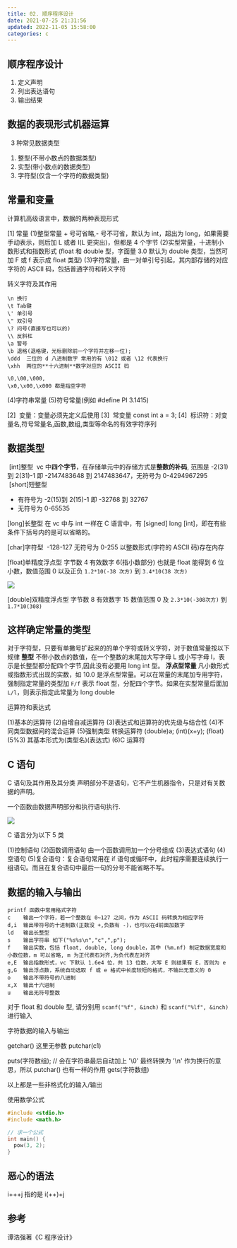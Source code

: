 ```yaml
---
title: 02. 顺序程序设计
date: 2021-07-25 21:31:56
updated: 2022-11-05 15:58:00
categories: c
---
```


## 顺序程序设计

1. 定义声明
1. 列出表达语句
1. 输出结果

## 数据的表现形式机器运算
  
3 种常见数据类型

1. 整型(不带小数点的数据类型)
1. 实型(带小数点的数据类型)
1. 字符型(仅含一个字符的数据类型)

## 常量和变量

计算机高级语言中，数据的两种表现形式

[1] 常量
(1)整型常量 + 号可省略,- 号不可省，默认为 int，超出为 long，如果需要手动表示，则后加 L 或者 l(L 更突出)，但都是 4 个字节
(2)实型常量，十进制小数形式和指数形式 (float 和 double 型，字面量 3.0 默认为 double 类型，当然可加 F 或 f 表示成 float 类型)
(3)字符常量，由一对单引号引起，其内部存储的对应字符的 ASCII 码，包括普通字符和转义字符

转义字符及其作用

```text
\n 换行
\t Tab键
\' 单引号
\" 双引号
\? 问号(直接写也可以的)
\\ 反斜杠
\a 警号
\b 退格(退格键，光标删除前一个字符并左移一位);
\ddd  三位的 d 八进制数字 常用的有 \012 或者 \12 代表换行
\xhh  两位的**十六进制**数字对应的 ASCII 码

\0,\00,\000,
\x0,\x00,\x000 都是指空字符
```

(4)字符串常量
(5)符号常量(例如 #define PI 3.1415)

[2]  变量：变量必须先定义后使用
[3]  常变量 const int a = 3;
[4]  标识符：对变量名,符号常量名,函数,数组,类型等命名的有效字符序列  

## 数据类型  

 [int]整型  vc 中**四个字节**，在存储单元中的存储方式是**整数的补码**, 范围是 -2(31) 到 2(31)-1 即 -2147483648 到 2147483647，无符号为 0-4294967295
 [short]短整型

* 有符号为 -2(15)到 2(15)-1 即 -32768 到 32767
* 无符号为 0-65535

[long]长整型 在 vc 中与 int 一样在 C 语言中，有 [signed] long [int]，即在有些条件下括号内的是可以省略的。

[char]字符型  -128-127 无符号为 0-255 以整数形式(字符的 ASCII 码)存在内存

[float]单精度浮点型 字节数 4 有效数字 6(指小数部分) 也就是 float 能得到 6 位小数，数值范围 0 以及正负 `1.2*10(-38 次方)` 到 `3.4*10(38 次方)`

![](https://upload-images.jianshu.io/upload_images/1662509-cb196b605cbe742f.png?imageMogr2/auto-orient/strip%7CimageView2/2/w/1240)

[double]双精度浮点型 字节数 8 有效数字 15 数值范围 0 及 `2.3*10(-308次方)` 到 `1.7*10(308)`

## 这样确定常量的类型

对于字符型，只要有单撇号扩起来的的单个字符或转义字符，对于数值常量按以下规律
**整型** 不带小数点的数值，在一个整数的末尾加大写字母 L 或小写字母 l，表示是长整型都分配四个字节,因此没有必要用 long int 型。
**浮点型常量** 凡小数形式或指数形式出现的实数，如 10.0 是浮点型常量。可以在常量的末尾加专用字符，强制指定常量的类型加 `F/f` 表示 float 型，分配四个字节。如果在实型常量后面加 `L/l`，则表示指定此常量为 long double

运算符和表达式

(1)基本的运算符
(2)自增自减运算符
(3)表达式和运算符的优先级与结合性
(4)不同类型数据间的混合运算
(5)强制类型 转换运算符
(double)a; 
(int)(x+y);
(float)(5%3)
其基本形式为(类型名)(表达式)
(6)C 运算符

## C 语句

C 语句及其作用及其分类 声明部分不是语句，它不产生机器指令，只是对有关数据的声明。

一个函数由数据声明部分和执行语句执行.

![](https://upload-images.jianshu.io/upload_images/1662509-6aa6bb6d57d533db.png?imageMogr2/auto-orient/strip%7CimageView2/2/w/1240)

C 语言分为以下 5 类

(1)控制语句
(2)函数调用语句 由一个函数调用加一个分号组成
(3)表达式语句
(4)空语句
(5)复合语句：复合语句常用在 if 语句或循环中，此时程序需要连续执行一组语句。而且在复合语句中最后一句的分号不能省略不写。

## 数据的输入与输出

```text
printf 函数中常用格式字符
c    输出一个字符，若一个整数在 0~127 之间，作为 ASCII 码转换为相应字符
d,i  输出带符号的十进制数(正数没 +,负数有 -)，也可以在d前面加数字
ld   输出长整型
s    输出字符串 如下("%s%s\n","c",",p");
f    输出实数，包括 float, double, long double，其中 (%m.nf) 制定数据宽度和小数位数，m 可以省略, m 为正代表右对齐,为负代表左对齐
e,E  输出指数形式，vc 下默认 1.6e4 位，共 13 位数，大写 E 则结果有 E，否则为 e
g,G  输出浮点数，系统自动选取 f 或 e 格式中长度较短的格式，不输出无意义的 0
o    输出不带符号的八进制
x,X  输出十六进制
u    输出无符号整数
```

对于 float 和 double 型, 请分别用 `scanf("%f", &inch)` 和 `scanf("%lf", &inch)` 进行输入

字符数据的输入与输出

getchar() 这里无参数
putchar(c1)

puts(字符数组); // 会在字符串最后自动加上 '\0' 最终转换为 '\n' 作为换行的意思，所以 putchar() 也有一样的作用
gets(字符数组)

以上都是一些非格式化的输入/输出

使用数学公式

```c
#include <stdio.h>  
#include <math.h>

// 求一个公式
int main() {
  pow(3, 2);
}
```

## 恶心的语法

i+++j 指的是 i(++)+j

## 参考

谭浩强著《C 程序设计》
